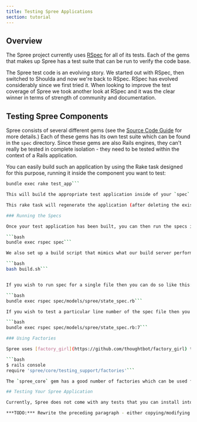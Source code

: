 ```yaml
---
title: Testing Spree Applications
section: tutorial
---
```


## Overview

The Spree project currently uses [RSpec](http://rspec.info) for all of its tests. Each of the gems that makes up Spree has a test suite that can be run to verify the code base.

The Spree test code is an evolving story. We started out with RSpec, then switched to Shoulda and now we're back to RSpec. RSpec has evolved considerably since we first tried it. When looking to improve the test coverage of Spree we took another look at RSpec and it was the clear winner in terms of strength of community and documentation.

## Testing Spree Components

Spree consists of several different gems (see the [Source Code Guide](/developer/source/navigating/#layout-and-structure) for more details.) Each of these gems has its own test suite which can be found in the `spec` directory. Since these gems are also Rails engines, they can't really be tested in complete isolation - they need to be tested within the context of a Rails application.

You can easily build such an application by using the Rake task designed for this purpose, running it inside the component you want to test:

```bash
bundle exec rake test_app```

This will build the appropriate test application inside of your `spec` directory. It will also add the gem under test to your `Gemfile` along with the `spree_core` gem (since all of the gems depend on this.)

This rake task will regenerate the application (after deleting the existing one) each time you run it. It will also run the migrations for you automatically so that your test database is ready to go. There is no need to run `rake db:migrate` or `rake db:test:prepare` after running `test_app`.

### Running the Specs

Once your test application has been built, you can then run the specs in the standard RSpec manner:

```bash
bundle exec rspec spec```

We also set up a build script that mimics what our build server performs. You can run it from the root of the Spree project like this:

```bash
bash build.sh```


If you wish to run spec for a single file then you can do so like this:

```bash
bundle exec rspec spec/models/spree/state_spec.rb```

If you wish to test a particular line number of the spec file then you can do so like this:

```bash
bundle exec rspec spec/models/spree/state_spec.rb:7```

### Using Factories

Spree uses [factory_girl](https://github.com/thoughtbot/factory_girl) to create valid records for testing purpose. All of the factories are also packaged in the gem. So if you are writing an extension or if you just want to play with Spree models then you can use these factories as illustrated below.

```bash
$ rails console
require 'spree/core/testing_support/factories'```

The `spree_core` gem has a good number of factories which can be used for testing. If you are writing an extension or just testing Spree you can make use of these factories.

## Testing Your Spree Application

Currently, Spree does not come with any tests that you can install into your application. What we would advise doing instead is either copying the tests from the components of Spree and modifying them as you need them.

***TODO:*** Rewrite the preceding paragraph - either copying/modifying or...?
